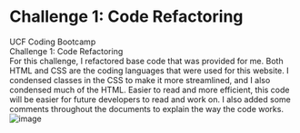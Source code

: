 # Challenge 1: Code Refactoring
UCF Coding Bootcamp <br/>
Challenge 1: Code Refactoring <br/>
For this challenge, I refactored base code that was provided for me. Both HTML and CSS are the coding languages that were used for this website. I condensed classes in the CSS to make it more streamlined, and I also condensed much of the HTML. Easier to read and more efficient, this code will be easier for future developers to read and work on. I also added some comments throughout the documents to explain the way the code works.
![image](https://user-images.githubusercontent.com/88753098/131238723-68dc6456-3039-4989-a095-917c88c0015d.png)
